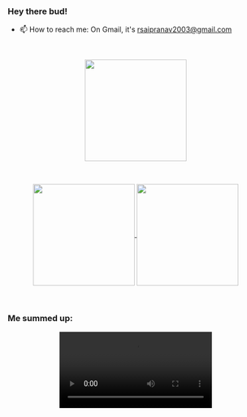
### Hey there bud!

- 📫 How to reach me: On Gmail, it's rsaipranav2003@gmail.com

<br>

<p align="center">
<img height=200 src="https://awesome-github-stats.azurewebsites.net/user-stats/pranavr2003?theme=tokyonight&Ring=DD2727&Border=13DD57&Text=DD2727"></img>
</p>

<br>

<p align="center">
<a href="https://github.com/pranavr2003">
  <img height=200 align="center" src="https://github-readme-streak-stats.herokuapp.com/?user=pranavr2003&theme=dark" />
</a>
<a href="https://github.com/pranavr2003">
  <img height=200 align="center" src="https://github-readme-stats.vercel.app/api/top-langs/?username=pranavr2003&size_weight=0&count_weight=0.8&exclude_repo=uni_py&hide=html&layout=compact&theme=transparent" />
</a>
</p>

<br>

### Me summed up:

<div align="center">
<video src="https://github.com/pranavr2003/pranavr2003/assets/56883253/9d313e8a-71b0-4f0d-b349-daf1148e76ca"/>
<div>

<!--


<img src="https://github-readme-streak-stats.herokuapp.com/?user=pranavr2003"></img>

<img src="https://github-readme-streak-stats.herokuapp.com/?user=pranavr2003&theme=dark"></img>

<p align="center">
<img height=200 src="https://github-profile-trophy.vercel.app/?username=pranavr2003&theme=onedark"></img>
</p>

**pranavr2003/pranavr2003** is a ✨ _special_ ✨ repository because its `README.md` (this file) appears on your GitHub profile.

Here are some ideas to get you started:

- 🔭 I’m currently working on a blog search engine
- 🌱 I’m currently learning... well, everything!
- 👯 I’m looking to collaborate on cloud dev and web dev on local servers with Python!
- 🤔 I’m looking for help with Django! (is that asking too much?)
- 💬 Ask me about... myself (?)
- 📫 How to reach me: On Gmail, it's rsaipranav2003@gmail.com
- ⚡ Fun fact: I love Tottenham Hotspur
- ⚡ Another fun fact: I'm a soon-to-be college fresher! (is it a fun fact? advice only, please)
